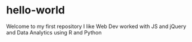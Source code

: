 # hello-world
Welcome to my first repository
I like Web Dev worked with JS and jQuery and Data Analytics using R and Python 
